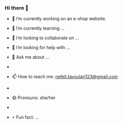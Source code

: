 ### Hi there 👋

- 🔭 I’m currently working on an e-shop website.

- 🌱 I’m currently learning ...

- 👯 I’m looking to collaborate on ...

- 🤔 I’m looking for help with ...

- 💬 Ask me about ...
- 
- 📫 How to reach me: nefeli.tavoulari123@gmail.com
- 
- 😄 Pronouns: she/her
- 
- ⚡ Fun fact: ...

<!--
**NefeliTav/NefeliTav** is a ✨ _special_ ✨ repository because its `README.md` (this file) appears on your GitHub profile.

Here are some ideas to get you started:


-->
